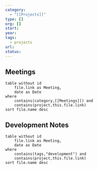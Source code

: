 ```yaml
---
category:
  - "[[Projects]]"
type: []
org: []
start: 
year: 
tags:
  - projects
url: 
status:
---
```


## Meetings

```dataview
table without id
	file.link as Meeting,
	date as Date
where
	contains(category,[[Meetings]]) and
	contains(project,this.file.link)
sort file.name desc
```

## Development Notes

```dataview
table without id
	file.link as Meeting,
	date as Date
where
	contains(tags,"development") and
	contains(project,this.file.link)
sort file.name desc
```